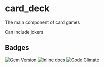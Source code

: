 # card_deck
The main component of card games

Can include jokers
## Badges
[![Gem Version](https://badge.fury.io/rb/card_deck.svg)](http://badge.fury.io/rb/card_deck)
[![Inline docs](http://inch-ci.org/github/zrp200/card_deck.png?branch=master)](http://inch-ci.org/github/zrp200/card_deck)
[![Code Climate](https://codeclimate.com/github/Zrp200/card_deck/badges/gpa.svg)](https://codeclimate.com/github/Zrp200/card_deck)
